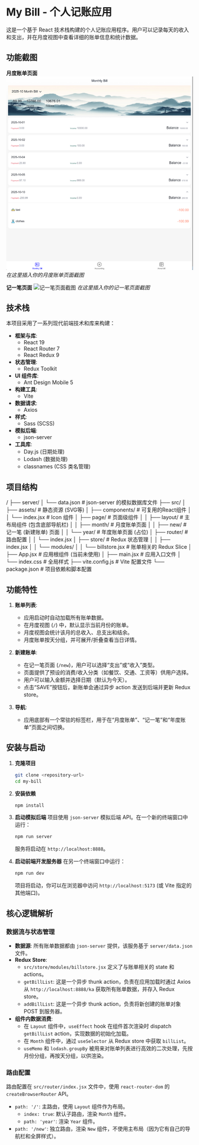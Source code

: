# My Bill - 个人记账应用

这是一个基于 React 技术栈构建的个人记账应用程序。用户可以记录每天的收入和支出，并在月度视图中查看详细的账单信息和统计数据。

## 功能截图

**月度账单页面**
![月度账单页面截图](https://github.com/CCCwx/My-bill/blob/main/month_bill.png)
*在这里插入你的月度账单页面截图*

**记一笔页面**
![记一笔页面截图](https://i.imgur.com/your-new-record-image.png)
*在这里插入你的记一笔页面截图*

## 技术栈

本项目采用了一系列现代前端技术和库来构建：

* **框架与库**:
    * React 19
    * React Router 7
    * React Redux 9
* **状态管理**:
    * Redux Toolkit
* **UI 组件库**:
    * Ant Design Mobile 5
* **构建工具**:
    * Vite
* **数据请求**:
    * Axios
* **样式**:
    * Sass (SCSS)
* **模拟后端**:
    * json-server
* **工具库**:
    * Day.js (日期处理)
    * Lodash (数据处理)
    * classnames (CSS 类名管理)

## 项目结构
/
├── server/
│   └── data.json         # json-server 的模拟数据库文件
├── src/
│   ├── assets/           # 静态资源 (SVG等)
│   ├── components/       # 可复用的React组件
│   │   └── index.jsx     # Icon 组件
│   ├── page/             # 页面级组件
│   │   ├── layout/       # 主布局组件 (包含底部导航栏)
│   │   ├── month/        # 月度账单页面
│   │   ├── new/          # 记一笔 (新建账单) 页面
│   │   └── year/         # 年度账单页面 (占位)
│   ├── router/           # 路由配置
│   │   └── index.jsx
│   ├── store/            # Redux 状态管理
│   │   ├── index.jsx
│   │   └── modules/
│   │       └── billstore.jsx # 账单相关的 Redux Slice
│   ├── App.jsx           # 应用根组件 (当前未使用)
│   ├── main.jsx          # 应用入口文件
│   └── index.css         # 全局样式
├── vite.config.js        # Vite 配置文件
└── package.json          # 项目依赖和脚本配置

## 功能特性

1.  **账单列表**:
    * 应用启动时自动加载所有账单数据。
    * 在月度视图 (`/`) 中，默认显示当前月份的账单。
    * 月度视图会统计该月的总收入、总支出和结余。
    * 月度账单按天分组，并可展开/折叠查看当日详情。

2.  **新建账单**:
    * 在记一笔页面 (`/new`)，用户可以选择“支出”或“收入”类型。
    * 页面提供了预设的消费/收入分类（如餐饮、交通、工资等）供用户选择。
    * 用户可以输入金额并选择日期（默认为今天）。
    * 点击“SAVE”按钮后，新账单会通过异步 action 发送到后端并更新 Redux store。

3.  **导航**:
    * 应用底部有一个常驻的标签栏，用于在“月度账单”、“记一笔”和“年度账单”页面之间切换。

## 安装与启动

1.  **克隆项目**
    ```bash
    git clone <repository-url>
    cd my-bill
    ```

2.  **安装依赖**
    ```bash
    npm install
    ```

3.  **启动模拟后端**
    项目使用 `json-server` 模拟后端 API。在一个新的终端窗口中运行：
    ```bash
    npm run server
    ```
    服务将启动在 `http://localhost:8888`。

4.  **启动前端开发服务器**
    在另一个终端窗口中运行：
    ```bash
    npm run dev
    ```
    项目将启动，你可以在浏览器中访问 `http://localhost:5173` (或 Vite 指定的其他端口)。

## 核心逻辑解析

### 数据流与状态管理

* **数据源**: 所有账单数据都由 `json-server` 提供，该服务基于 `server/data.json` 文件。
* **Redux Store**:
    * `src/store/modules/billstore.jsx` 定义了与账单相关的 state 和 actions。
    * `getBillList`: 这是一个异步 thunk action，负责在应用加载时通过 Axios 从 `http://localhost:8888/ka` 获取所有账单数据，并存入 Redux store。
    * `addBillList`: 这是一个异步 thunk action，负责将新创建的账单对象 POST 到服务器。
* **组件内数据消费**:
    * 在 `Layout` 组件中，`useEffect` hook 在组件首次渲染时 dispatch `getBillList` action，实现数据的初始化加载。
    * 在 `Month` 组件中，通过 `useSelector` 从 Redux store 中获取 `billList`。
    * `useMemo` 和 `lodash.groupBy` 被用来对账单列表进行高效的二次处理，先按月份分组，再按天分组，以供渲染。

### 路由配置

路由配置在 `src/router/index.jsx` 文件中，使用 `react-router-dom` 的 `createBrowserRouter` API。

* `path: '/'`: 主路由，使用 `Layout` 组件作为布局。
    * `index: true`: 默认子路由，渲染 `Month` 组件。
    * `path: 'year'`: 渲染 `Year` 组件。
* `path: '/new'`: 独立路由，渲染 `New` 组件，不使用主布局（因为它有自己的导航栏和全屏样式）。
